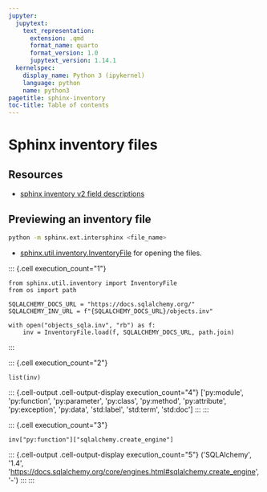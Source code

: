 ```yaml
---
jupyter:
  jupytext:
    text_representation:
      extension: .qmd
      format_name: quarto
      format_version: 1.0
      jupytext_version: 1.14.1
  kernelspec:
    display_name: Python 3 (ipykernel)
    language: python
    name: python3
pagetitle: sphinx-inventory
toc-title: Table of contents
---
```


# Sphinx inventory files

## Resources

-   [sphinx inventory v2 field
    descriptions](https://sphobjinv.readthedocs.io/en/latest/syntax.html)

## Previewing an inventory file

``` bash
python -m sphinx.ext.intersphinx <file_name>
```

-   [sphinx.util.inventory.InventoryFile](https://github.com/sphinx-doc/sphinx/blob/5e9550c78e3421dd7dcab037021d996841178f67/sphinx/util/inventory.py#L74)
    for opening the files.

::: {.cell execution_count="1"}
``` {.python .cell-code}
from sphinx.util.inventory import InventoryFile
from os import path

SQLALCHEMY_DOCS_URL = "https://docs.sqlalchemy.org/"
SQLALCHEMY_INV_URL = f"{SQLALCHEMY_DOCS_URL}/objects.inv"

with open("objects_sqla.inv", "rb") as f:
    inv = InventoryFile.load(f, SQLALCHEMY_DOCS_URL, path.join)
```
:::

::: {.cell execution_count="2"}
``` {.python .cell-code}
list(inv)
```

::: {.cell-output .cell-output-display execution_count="4"}
    ['py:module',
     'py:function',
     'py:parameter',
     'py:class',
     'py:method',
     'py:attribute',
     'py:exception',
     'py:data',
     'std:label',
     'std:term',
     'std:doc']
:::
:::

::: {.cell execution_count="3"}
``` {.python .cell-code}
inv["py:function"]["sqlalchemy.create_engine"]
```

::: {.cell-output .cell-output-display execution_count="5"}
    ('SQLAlchemy',
     '1.4',
     'https://docs.sqlalchemy.org/core/engines.html#sqlalchemy.create_engine',
     '-')
:::
:::

